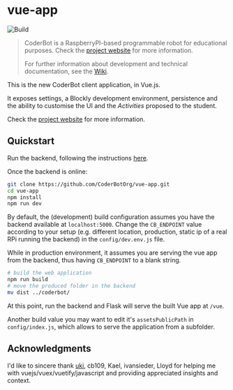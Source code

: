 # vue-app
![Build](https://github.com/CoderBotOrg/frontend/actions/workflows/build.yml/badge.svg)

> CoderBot is a RaspberryPI-based programmable robot for educational purposes. Check the [project website](https://www.coderbot.org) for more information.
>
> For further information about development and technical documentation, see the [Wiki](https://github.com/CoderBotOrg/coderbot/wiki).

This is the new CoderBot client application, in Vue.js.

It exposes settings, a Blockly development environment, persistence and the ability to customise the UI and the _Activities_ proposed to the student.

Check the [project website](https://www.coderbot.org) for more information.


## Quickstart

Run the backend, following the instructions [here](https://github.com/CoderBotOrg/coderbot/blob/develop/README.md).

Once the backend is online:

```bash
git clone https://github.com/CoderBotOrg/vue-app.git
cd vue-app
npm install
npm run dev
```

By default, the (development) build configuration assumes you have the backend available at `localhost:5000`. Change the `CB_ENDPOINT` value according to your setup (e.g. different location, production, static ip of a real RPi running the backend) in the `config/dev.env.js` file.

While in production environment, it assumes you are serving the vue app from the backend, thus having `CB_ENDPOINT` to a blank string.

```bash
# build the web application
npm run build
# move the produced folder in the backend
mv dist ../coderbot/
```

At this point, run the backend and Flask will serve the built Vue app at `/vue`.

Another build value you may want to edit it's `assetsPublicPath` in `config/index.js`, which allows to serve the application from a subfolder.

## Acknowledgments

I'd like to sincere thank [uki](https://uki.nz/cv), cb109, Kael, ivansieder, Lloyd for helping me with vuejs/vuex/vuetify/javascript and providing appreciated insights and context.
